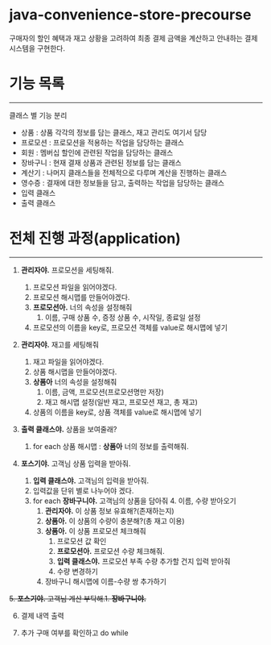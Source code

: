 # java-convenience-store-precourse
구매자의 할인 혜택과 재고 상황을 고려하여 최종 결제 금액을 계산하고 안내하는 결제 시스템을 구현한다.
<br>
# 기능 목록

----------------
클래스 별 기능 분리
- 상품 : 상품 각각의 정보를 담는 클래스, 재고 관리도 여기서 담당
- 프로모션 : 프로모션을 적용하는 작업을 담당하는 클래스
- 회원 : 멤버십 할인에 관련된 작업을 담당하는 클래스
- 장바구니 : 현재 결재 상품과 관련된 정보를 담는 클래스
- 계산기 : 나머지 클래스들을 전체적으로 다루며 계산을 진행하는 클래스
- 영수증 : 결재에 대한 정보들을 담고, 출력하는 작업을 담당하는 클래스
- 입력 클래스
- 출력 클래스


# 전체 진행 과정(application)

----------------
1. **관리자야.** 프로모션을 세팅해줘.
    1. 프로모션 파일을 읽어야겠다.
    2. 프로모션 해시맵를 만들어야겠다.
    3. **프로모션아.** 너의 속성을 설정해줘
        1. 이름, 구매 상품 수, 증정 상품 수, 시작일, 종료일 설정
    4. 프로모션의 이름을 key로, 프로모션 객체를 value로 해시맵에 넣기


2. **관리자야.** 재고를 세팅해줘
    1. 재고 파일을 읽어야겠다.
    2. 상품 해시맵을 만들어야겠다.
    3. **상품아** 너의 속성을 설정해줘
        1. 이름, 금액, 프로모션(프로모션명만 저장)
        2. 재고 해시맵 설정(일반 재고, 프로모션 재고, 총 재고)
    4. 상품의 이름을 key로, 상품 객체를 value로 해시맵에 넣기


3. **출력 클래스야.** 상품을 보여줄래?
    1. for each 상품 해시맵 : **상품아** 너의 정보를 출력해줘.


4. **포스기야.** 고객님 상품 입력을 받아줘.
    1. **입력 클래스야.** 고객님의 입력을 받아줘.
    2. 입력값을 단위 별로 나누어야 겠다.
    3. for each **장바구니야.** 고객님의 상품을 담아줘
        4. 이름, 수량 받아오기
        1. **관리자야.** 이 상품 정보 유효해?(존재하는지)
        2. **상품아.** 이 상품의 수량이 충분해?(총 재고 이용)
        3. **상품아.** 이 상품 프로모션 체크해줘
            1. 프로모션 값 확인
            2. **프로모션아.** 프로모션 수량 체크해줘.
            3. **입력 클래스야.** 프로모션 부족 수량 추가할 건지 입력 받아줘
            4. 수량 변경하기
        5. 장바구니 해시맵에 이름-수량 쌍 추가하기

~~5. **포스기야.** 고객님 계산 부탁해.1. **장바구니야.**~~

6. 결제 내역 출력

7. 추가 구매 여부를 확인하고 do while